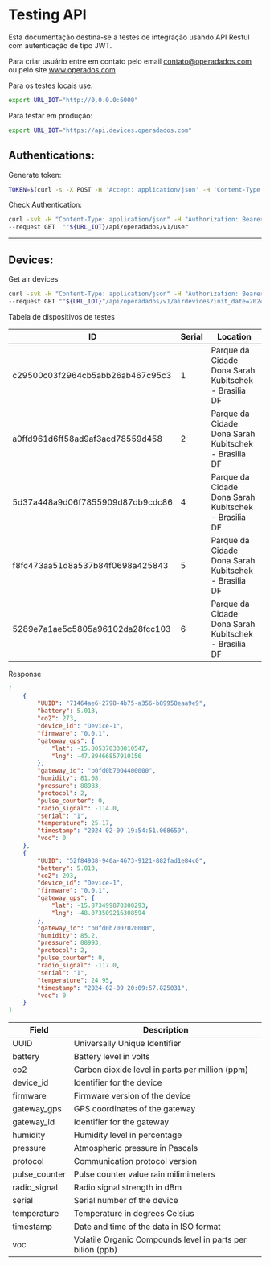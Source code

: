 <h1> Testing API </h1>

Esta documentação destina-se a testes de integração usando API Resful com autenticação de tipo JWT.

Para criar usuário entre em contato pelo email contato@operadados.com ou pelo site www.operados.com

Para os testes locais use:
```sh
export URL_IOT="http://0.0.0.0:6000"
```
Para testar em produção:
```sh
export URL_IOT="https://api.devices.operadados.com"
```

<h2> Authentications: </h2>

Generate token:
```sh
TOKEN=$(curl -s -X POST -H 'Accept: application/json' -H 'Content-Type: application/json' --data '{"username":"test", "password":"test"}' ""${URL_IOT}/api/operadados/v1/login | jq -r '.token')
```
Check Authentication:
```sh
curl -svk -H "Content-Type: application/json" -H "Authorization: Bearer ${TOKEN}" \
--request GET  ""${URL_IOT}/api/operadados/v1/user
```
***
<h2> Devices: </h2>

Get air devices
```sh
curl -svk -H "Content-Type: application/json" -H "Authorization: Bearer ${TOKEN}" \
--request GET ""${URL_IOT}"/api/operadados/v1/airdevices?init_date=2024-01-01&end_date=2024-02-17%2023:59:59.999999&device_ids=c29500c03f2964cb5abb26ab467c95c3&device_ids=a0ffd961d6ff58ad9af3acd78559d458"
```
Tabela de dispositivos de testes

| ID                               | Serial | Location                                                              |
|----------------------------------|--------|-----------------------------------------------------------------------|
| c29500c03f2964cb5abb26ab467c95c3 | 1      | Parque da Cidade Dona Sarah Kubitschek - Brasilia DF                  |
| a0ffd961d6ff58ad9af3acd78559d458 | 2      | Parque da Cidade Dona Sarah Kubitschek - Brasilia DF                  |
| 5d37a448a9d06f7855909d87db9cdc86 | 4      | Parque da Cidade Dona Sarah Kubitschek  - Brasilia DF                 |
| f8fc473aa51d8a537b84f0698a425843 | 5      | Parque da Cidade Dona Sarah Kubitschek  - Brasilia DF                 |
| 5289e7a1ae5c5805a96102da28fcc103 | 6      | Parque da Cidade Dona Sarah Kubitschek  - Brasilia DF                 |


Response
```json
[
    {
        "UUID": "71464ae6-2798-4b75-a356-b89958eaa9e9",
        "battery": 5.013,
        "co2": 273,
        "device_id": "Device-1",
        "firmware": "0.0.1",
        "gateway_gps": {
            "lat": -15.805370330810547,
            "lng": -47.89466857910156
        },
        "gateway_id": "b0fd0b7004400000",
        "humidity": 81.08,
        "pressure": 88983,
        "protocol": 2,
        "pulse_counter": 0,
        "radio_signal": -114.0,
        "serial": "1",
        "temperature": 25.17,
        "timestamp": "2024-02-09 19:54:51.068659",
        "voc": 0
    },
    {
        "UUID": "52f84938-940a-4673-9121-882fad1e84c0",
        "battery": 5.013,
        "co2": 293,
        "device_id": "Device-1",
        "firmware": "0.0.1",
        "gateway_gps": {
            "lat": -15.873499870300293,
            "lng": -48.073509216308594
        },
        "gateway_id": "b0fd0b7007020000",
        "humidity": 85.2,
        "pressure": 88993,
        "protocol": 2,
        "pulse_counter": 0,
        "radio_signal": -117.0,
        "serial": "1",
        "temperature": 24.95,
        "timestamp": "2024-02-09 20:09:57.825031",
        "voc": 0
    }
]
```

| Field           | Description                                                             |
| --------------- | ----------------------------------------------------------------------- |
| UUID            | Universally Unique Identifier                                           |
| battery         | Battery level in volts                                                  |
| co2             | Carbon dioxide level in parts per million (ppm)                         |
| device_id       | Identifier for the device                                               |
| firmware        | Firmware version of the device                                          |
| gateway_gps     | GPS coordinates of the gateway                                          |
| gateway_id      | Identifier for the gateway                                              |
| humidity        | Humidity level in percentage                                            |
| pressure        | Atmospheric pressure in Pascals                                         |
| protocol        | Communication protocol version                                          |
| pulse_counter   | Pulse counter value rain milimimeters                                   |
| radio_signal    | Radio signal strength in dBm                                            |
| serial          | Serial number of the device                                             |
| temperature     | Temperature in degrees Celsius                                          |
| timestamp       | Date and time of the data in ISO format                                 |
| voc             | Volatile Organic Compounds level in parts per bilion (ppb)              |